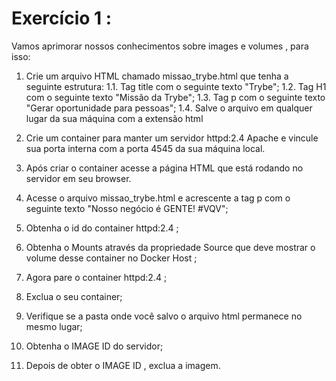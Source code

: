 # Exercício 1 :
Vamos aprimorar nossos conhecimentos sobre images e volumes , para isso:

1. Crie um arquivo HTML chamado missao_trybe.html que tenha a seguinte estrutura: 1.1. Tag title com o seguinte texto "Trybe"; 1.2. Tag H1 com o seguinte texto "Missão da Trybe"; 1.3. Tag p com o seguinte texto "Gerar oportunidade para pessoas"; 1.4. Salve o arquivo em qualquer lugar da sua máquina com a extensão html
2. Crie um container para manter um servidor httpd:2.4 Apache e vincule sua porta interna com a porta 4545 da sua máquina local.

3. Após criar o container acesse a página HTML que está rodando no servidor em seu browser.

4. Acesse o arquivo missao_trybe.html e acrescente a tag p com o seguinte texto "Nosso negócio é GENTE! #VQV";

5. Obtenha o id do container httpd:2.4 ;

6. Obtenha o Mounts através da propriedade Source que deve mostrar o volume desse container no Docker Host ;

7. Agora pare o container httpd:2.4 ;

8. Exclua o seu container;

9. Verifique se a pasta onde você salvo o arquivo html permanece no mesmo lugar;

10. Obtenha o IMAGE ID do servidor;

11. Depois de obter o IMAGE ID , exclua a imagem.